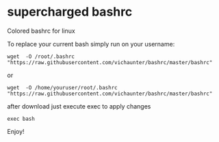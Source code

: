 # supercharged bashrc

Colored bashrc for linux

To replace your current bash simply run on your username:

```
wget  -O /root/.bashrc "https://raw.githubusercontent.com/vichaunter/bashrc/master/bashrc"
```
or
```
wget  -O /home/youruser/root/.bashrc "https://raw.githubusercontent.com/vichaunter/bashrc/master/bashrc"
```

after download just execute exec to apply changes
```
exec bash
```

Enjoy!
